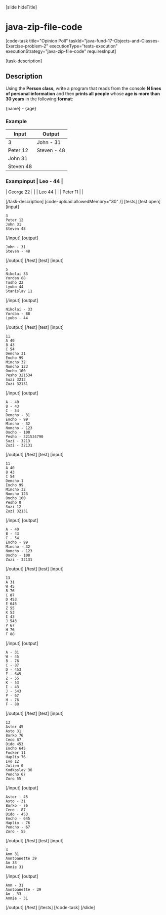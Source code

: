 [slide hideTitle]
# java-zip-file-code


[code-task title="Opinion Poll" taskId="java-fund-17-Objects-and-Classes-Exercise-problem-2" executionType="tests-execution" executionStrategy="java-zip-file-code" requiresInput]

[task-description]
## Description
Using the **Person class**, write a program that reads from the console **N lines of personal information** and then **prints all people** whose **age is more than 30 years** in the following **format**:

\{name\} - \{age\}

### Example
| **Input** | **Output** |
| --- | --- |
| 3 | John - 31 | 
| Peter 12 | Steven - 48 |
| John 31 | |
| Steven 48 | |

### Exampinput | Leo - 44 |
| George 22 | |
| Leo 44 | |
| Peter 11 | |

[/task-description]
[code-upload allowedMemory="30" /]
[tests]
[test open]
[input]
```
3
Peter 12
John 31
Steven 48
```
[/input]
[output]
```
John - 31
Steven - 48
```
[/output]
[/test]
[test]
[input]
```
5
Nikolai 33
Yordan 88
Tosho 22
Lyubo 44
Stanislav 11
```
[/input]
[output]
```
Nikolai - 33
Yordan - 88
Lyubo - 44
```
[/output]
[/test]
[test]
[input]
```
11
A 40
B 43
C 54
Dencho 31
Encho 99
Mincho 32
Noncho 123
Oncho 100
Pesho 321534
Suzi 3213
Zuzi 32131
```
[/input]
[output]
```
A - 40
B - 43
C - 54
Dencho - 31
Encho - 99
Mincho - 32
Noncho - 123
Oncho - 100
Pesho - 321534790
Suzi - 3213
Zuzi - 32131
```
[/output]
[/test]
[test]
[input]
```
11
A 40
B 43
C 54
Dencho 1
Encho 99
Mincho 32
Noncho 123
Oncho 100
Pesho 0
Suzi 12
Zuzi 32131
```
[/input]
[output]
```
A - 40
B - 43
C - 54
Encho - 99
Mincho - 32
Noncho - 123
Oncho - 100
Zuzi - 32131
```
[/output]
[/test]
[test]
[input]
```
13
A 31
W 45
B 76
C 87
D 453
E 645
Z 55
K 53
I 43
J 543
P 67
H 76
F 88
```
[/input]
[output]
```
A - 31
W - 45
B - 76
C - 87
D - 453
E - 645
Z - 55
K - 53
I - 43
J - 543
P - 67
H - 76
F - 88
```
[/output]
[/test]
[test]
[input]
```
13
Astor 45
Asto 31
Borko 76
Ceco 87
Dido 453
Encho 645
Focker 11
Haplio 76
Ivo 12
Julien 0
Kodkoslav 30
Pencho 67
Zoro 55
```
[/input]
[output]
```
Astor - 45
Asto - 31
Borko - 76
Ceco - 87
Dido - 453
Encho - 645
Haplio - 76
Pencho - 67
Zoro - 55
```
[/output]
[/test]
[test]
[input]
```
4
Ann 31
Anntoanette 39
An 33
Annie 31
```
[/input]
[output]
```
Ann - 31
Anntoanette - 39
An - 33
Annie - 31
```
[/output]
[/test]
[/tests]
[/code-task]
[/slide]